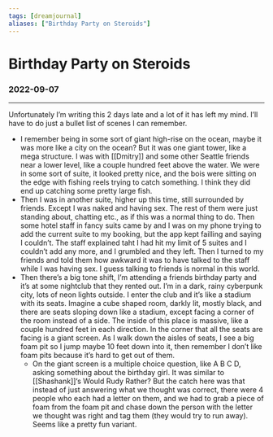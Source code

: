 ```yaml
---
tags: [dreamjournal]
aliases: ["Birthday Party on Steroids"]
---
```


# Birthday Party on Steroids
### 2022-09-07
---

Unfortunately I’m writing this 2 days late and a lot of it has left my mind. I’ll have to do just a bullet list of scenes I can remember.
- I remember being in some sort of giant high-rise on the ocean, maybe it was more like a city on the ocean? But it was one giant tower, like a mega structure. I was with [[Dmitry]] and some other Seattle friends near a lower level, like a couple hundred feet above the water. We were in some sort of suite, it looked pretty nice, and the bois were sitting on the edge with fishing reels trying to catch something. I think they did end up catching some pretty large fish.
- Then I was in another suite, higher up this time, still surrounded by friends. Except I was naked and having sex. The rest of them were just standing about, chatting etc., as if this was a normal thing to do. Then some hotel staff in fancy suits came by and I was on my phone trying to add the current suite to my booking, but the app kept failling and saying I couldn’t. The staff explained taht I had hit my limit of 5 suites and I couldn’t add any more, and I grumbled and they left. Then I turned to my friends and told them how awkward it was to have talked to the staff while I was having sex. I guess talking to friends is normal in this world.
- Then there’s a big tone shift, I’m attending a friends birthday party and it’s at some nightclub that they rented out. I’m in a dark, rainy cyberpunk city, lots of neon lights outside. I enter the club and it’s like a stadium with its seats. Imagine a cube shaped room, darkly lit, mostly black, and there are seats sloping down like a stadium, except facing a corner of the room instead of a side. The inside of this place is massive, like a couple hundred feet in each direction. In the corner that all the seats are facing is a giant screen. As I walk down the aisles of seats, I see a big foam pit so I jump maybe 10 feet down into it, then remember I don’t like foam pits because it’s hard to get out of them.
	- On the giant screen is a multiple choice question, like A B C D, asking something about the birthday girl. It was similar to [[Shashank]]‘s Would Rudy Rather? But the catch here was that instead of just answering what we thought was correct, there were 4 people who each had a letter on them, and we had to grab a piece of foam from the foam pit and chase down the person with the letter we thought was right and tag them (they would try to run away). Seems like a pretty fun variant.